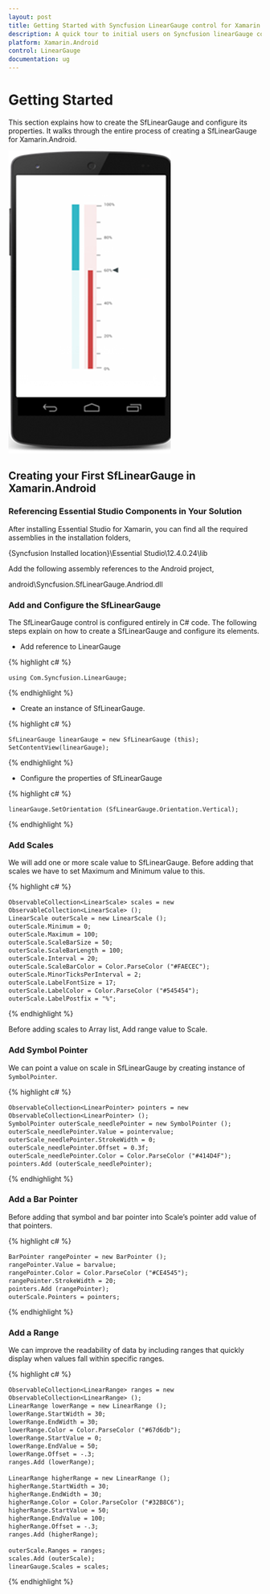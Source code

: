 ```yaml
---
layout: post
title: Getting Started with Syncfusion LinearGauge control for Xamarin.Android
description: A quick tour to initial users on Syncfusion linearGauge control for Xamarin.Android platform
platform: Xamarin.Android
control: LinearGauge
documentation: ug
---
```


# Getting Started

This section explains how to create the SfLinearGauge and configure its properties. It walks through the entire process of creating a SfLinearGauge for Xamarin.Android.

![](images/Studio.png)

## Creating your First SfLinearGauge in Xamarin.Android

### Referencing Essential Studio Components in Your Solution

After installing Essential Studio for Xamarin, you can find all the required assemblies in the installation folders,

{Syncfusion Installed location}\Essential Studio\12.4.0.24\lib

Add the following assembly references to the Android project,

android\Syncfusion.SfLinearGauge.Andriod.dll

### Add and Configure the SfLinearGauge

The SfLinearGauge control is configured entirely in C# code. The following steps explain on how to create a SfLinearGauge and configure its elements.

* Add reference to LinearGauge

{% highlight c# %}

	using Com.Syncfusion.LinearGauge; 

{% endhighlight %}


* Create an instance of SfLinearGauge.

{% highlight c# %}

	SfLinearGauge linearGauge = new SfLinearGauge (this);
	SetContentView(linearGauge);
	
{% endhighlight %}

* Configure the properties of SfLinearGauge

{% highlight c# %}

    linearGauge.SetOrientation (SfLinearGauge.Orientation.Vertical);

{% endhighlight %}

### Add Scales

We will add one or more scale value to SfLinearGauge. Before adding that scales we have to set 
Maximum and Minimum value to this.

{% highlight c# %}

	ObservableCollection<LinearScale> scales = new ObservableCollection<LinearScale> ();
	LinearScale outerScale = new LinearScale ();
	outerScale.Minimum = 0;
	outerScale.Maximum = 100;
	outerScale.ScaleBarSize = 50;
	outerScale.ScaleBarLength = 100;
	outerScale.Interval = 20;
	outerScale.ScaleBarColor = Color.ParseColor ("#FAECEC");
	outerScale.MinorTicksPerInterval = 2;
	outerScale.LabelFontSize = 17;
	outerScale.LabelColor = Color.ParseColor ("#545454");
	outerScale.LabelPostfix = "%";
			
{% endhighlight %}

Before adding scales to Array list, Add range value to Scale.

### Add Symbol Pointer

We can point a value on scale in SfLinearGauge by creating instance of `SymbolPointer`.

{% highlight c# %}

	ObservableCollection<LinearPointer> pointers = new ObservableCollection<LinearPointer> ();
	SymbolPointer outerScale_needlePointer = new SymbolPointer ();
	outerScale_needlePointer.Value = pointervalue;
	outerScale_needlePointer.StrokeWidth = 0;
	outerScale_needlePointer.Offset = 0.3f;
	outerScale_needlePointer.Color = Color.ParseColor ("#414D4F");
	pointers.Add (outerScale_needlePointer);
			
{% endhighlight %}

### Add a Bar Pointer

Before adding that symbol and bar pointer into Scale’s pointer add value of that pointers.

{% highlight c# %}
		
	BarPointer rangePointer = new BarPointer ();
	rangePointer.Value = barvalue;
	rangePointer.Color = Color.ParseColor ("#CE4545");
	rangePointer.StrokeWidth = 20;
	pointers.Add (rangePointer);
	outerScale.Pointers = pointers;
			
{% endhighlight %}

### Add a Range

We can improve the readability of data by including ranges that quickly display when values fall within specific ranges.

{% highlight c# %}

    ObservableCollection<LinearRange> ranges = new ObservableCollection<LinearRange> ();
    LinearRange lowerRange = new LinearRange ();
	lowerRange.StartWidth = 30;
	lowerRange.EndWidth = 30;
	lowerRange.Color = Color.ParseColor ("#67d6db");
	lowerRange.StartValue = 0;
	lowerRange.EndValue = 50;
	lowerRange.Offset = -.3;
	ranges.Add (lowerRange);

	LinearRange higherRange = new LinearRange ();
	higherRange.StartWidth = 30;
	higherRange.EndWidth = 30;
	higherRange.Color = Color.ParseColor ("#32B8C6");
	higherRange.StartValue = 50;
	higherRange.EndValue = 100;
	higherRange.Offset = -.3;
	ranges.Add (higherRange);

	outerScale.Ranges = ranges;
	scales.Add (outerScale);
	linearGauge.Scales = scales;
			
{% endhighlight %}



